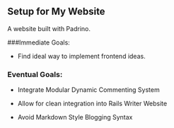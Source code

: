 ## Setup for My Website

A website built with Padrino. 

###Immediate Goals: 

+ Find ideal way to implement frontend ideas.  

### Eventual Goals: 

+ Integrate Modular Dynamic Commenting System

+ Allow for clean integration into Rails Writer Website 

+ Avoid Markdown Style Blogging Syntax